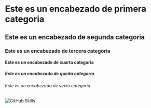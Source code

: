 # Este es un encabezado de primera categoria
## Este es un encabezado de segunda categoria
### Este es un encabezado de tercera categoria
#### Este es un encabezado de cuarta categoria
##### Este es un encabezado de quinta categoria
###### Este es un encabezado de sexta categoria
![GitHub Skills](https://user-images.githubusercontent.com/1221423/156894097-ff2d6566-7b6a-4488-950e-f4ebe990965a.svg)
